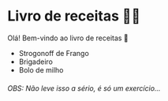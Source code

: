 # Livro de receitas :man_cook:

Olá! Bem-vindo ao livro de receitas :wave:

- Strogonoff de Frango
- Brigadeiro
- Bolo de milho

###### OBS: Não leve isso a sério, é só um exercício...